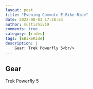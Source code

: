 ```yaml
---
layout: post
title: "Evening Commute E-Bike Ride"
date: 2022-08-03 17:28:54
author: multishiv19
comments: true
category: [rides]
tags: [EBikeRide]
description: |
    Gear: Trek Powerfly 5<br/>
---
```


## Gear
Trek Powerfly 5



<div width='100%' class='strava-embed-placeholder' data-embed-type='activity' data-embed-id='7573842433'></div>
<script src='https://strava-embeds.com/embed.js'></script>
